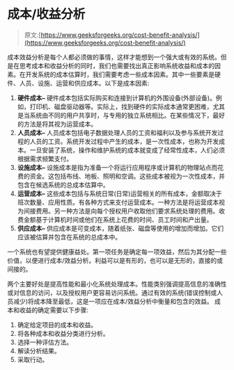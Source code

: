 # 成本/收益分析

> 原文:[https://www.geeksforgeeks.org/cost-benefit-analysis/](https://www.geeksforgeeks.org/cost-benefit-analysis/)

成本效益分析是每个人都必须做的事情，这样才能想到一个强大或有效的系统。但是在思考成本和收益分析的同时，我们也需要找出真正影响系统收益和成本的因素。在开发系统的成本估算时，我们需要考虑一些成本因素。其中一些要素是硬件、人员、设施、运营和供应成本。以下是成本因素:

1.  **硬件成本–**
    硬件成本包括实际购买和连接到计算机的外围设备(外部设备)。例如，打印机、磁盘驱动器等。实际上，找到硬件的实际成本通常更困难，尤其是当系统由不同的用户共享时，与专用的独立系统相比。在某些情况下，最好的方法是将其视为运营成本。
2.  **人员成本–**
    人员成本包括电子数据处理人员的工资和福利以及参与系统开发过程的人员的工资。系统开发过程中产生的成本，是一次性成本，也称为开发成本。一旦安装了系统，操作和维护系统的成本就变成了经常性成本，人们必须根据需求频繁支付。
3.  **设施成本–**
    设施成本是指为准备一个将运行应用程序或计算机的物理站点而花费的资金。这包括布线、地板、照明和空调。这些成本被视为一次性成本，并包含在候选系统的总成本估算中。
4.  **运营成本–**
    这些成本包括与系统日常(日常)运营相关的所有成本，金额取决于班次数量、应用性质。有各种方式来支付运营成本。一种方法是将运营成本视为间接费用。另一种方法是向每个授权用户收取他们要求系统处理的费用。收费金额基于计算机时间或他们在系统上花费的时间、员工时间和产出量。
5.  **供应成本–**
    供应成本是可变成本，随着纸张、磁盘等使用的增加而增加。它们应该被估算并包含在系统的总成本中。

一个系统也有望提供健康益处。第一项任务是确定每一项效益，然后为其分配一些价值，以便进行成本/效益分析。利益可以是有形的，也可以是无形的，直接的或间接的。

两个主要好处是提高性能和最小化系统处理成本。性能类别强调提高信息的准确性或对信息的访问，以及授权用户更容易访问系统。通过有效的系统(错误控制或人员减少)将成本降至最低，这是一项应在成本/效益分析中衡量和包含的效益。
成本和收益的确定需要以下步骤:

1.  确定给定项目的成本和收益。
2.  将各种成本和收益分类进行分析。
3.  选择一种评估方法。
4.  解读分析结果。
5.  采取行动。